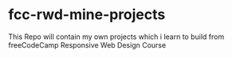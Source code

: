 # fcc-rwd-mine-projects
This Repo will contain my own projects which i learn to build from freeCodeCamp Responsive Web Design Course
